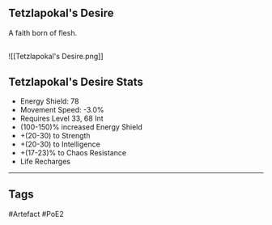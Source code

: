 ## Tetzlapokal's Desire
A faith born of flesh.
##
![[Tetzlapokal's Desire.png]]
## Tetzlapokal's Desire Stats
- Energy Shield: 78
- Movement Speed: -3.0%
- Requires Level 33, 68 Int
- (100-150)% increased Energy Shield
- +(20-30) to Strength
- +(20-30) to Intelligence
- +(17-23)% to Chaos Resistance
- Life Recharges


---
## Tags
#Artefact
#PoE2